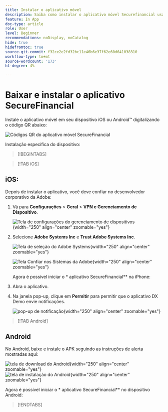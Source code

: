 ```yaml
---
title: Instalar o aplicativo móvel
description: Saiba como instalar o aplicativo móvel Securefinancial usado no L535 Summit Lab.
feature: In App
doc-type: article
role: User
level: Beginner
recommendations: noDisplay, noCatalog
hide: true
hidefromtoc: true
source-git-commit: f32ce2e2fd32bc11e46b6e37f62e60d641038310
workflow-type: tm+mt
source-wordcount: '173'
ht-degree: 4%

---
```



# Baixar e instalar o aplicativo SecureFinancial

Instale o aplicativo móvel em seu dispositivo iOS ou Android™ digitalizando o código QR abaixo:

![Códigos QR do aplicativo móvel SecureFinancial](/help/summit-lab-assets/assets/dx-demo-app-qr-codes.png)

Instalação específica do dispositivo:

>[!BEGINTABS]

>[!TAB iOS]

## iOS:

Depois de instalar o aplicativo, você deve confiar no desenvolvedor corporativo da Adobe:

1. Vá para **Configurações** > **Geral** > **VPN e Gerenciamento de Dispositivo**.

   ![Tela de configurações do gerenciamento de dispositivos](/help/summit/l820-lab-workbook/assets/1-2-2-device-management-screen.PNG "Tela de configurações do gerenciamento de dispositivos"){width="250" align="center" zoomable="yes"}

1. Selecione **Adobe Systems Inc** e **Trust Adobe Systems Inc**.

   ![Tela de seleção do Adobe Systems](/help/summit/l820-lab-workbook/assets/1-2-3-adobe-systems.PNG "Tela de seleção do Adobe Systems"){width="250" align="center" zoomable="yes"}
   <br>

   ![Tela Confiar nos Sistemas da Adobe](/help/summit/l820-lab-workbook/assets/1-2-4-trust-adobe.PNG){width="250" align="center" zoomable="yes"}

   Agora é possível iniciar o * aplicativo SecureFinancial** na iPhone:

2. Abra o aplicativo.

3. Na janela pop-up, clique em **Permitir** para permitir que o aplicativo DX Demo envie notificações.

   ![pop-up de notificação](/help/summit/l820-lab-workbook/assets/1-2-allow-notifications.png){width="250" align="center" zoomable="yes"}

>[!TAB Android]

## Android

No Android, baixe e instale o APK seguindo as instruções de alerta mostradas aqui:

![tela de download do Android](/help/summit/l820-lab-workbook/assets/1-2-5-android-download.jpg "tela de download do Android"){width="250" align="center" zoomable="yes"}
<br>
![tela de instalação do Android](/help/summit/l820-lab-workbook/assets/1-2-6-android-installation.jpg){width="250" align="center" zoomable="yes"}

Agora é possível iniciar o * aplicativo SecureFinancial** no dispositivo Android:

>[!ENDTABS]
